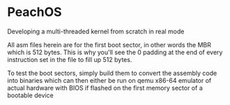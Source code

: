 # PeachOS
Developing a multi-threaded kernel from scratch in real mode

All asm files herein are for the first boot sector, in other words the MBR which is 512 bytes. This is why you'll see the 0 padding at the end of every instruction set in the file to fill up 512 bytes.

To test the boot sectors, simply build them to convert the assembly code into binaries which can then either be run on qemu x86-64 emulator of actual hardware with BIOS if flashed on the first memory sector of a bootable device
